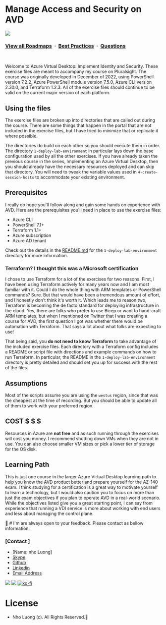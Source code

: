 # Manage Access and Security on AVD

![](https://i.imgur.com/waxVImv.png)
### [View all Roadmaps](https://github.com/nholuongut/all-roadmaps) &nbsp;&middot;&nbsp; [Best Practices](https://github.com/nholuongut/all-roadmaps/blob/main/public/best-practices/) &nbsp;&middot;&nbsp; [Questions](https://www.linkedin.com/in/nholuong/)
<br/>


Welcome to Azure Virtual Desktop: Implement Identity and Security. These exercise files are meant to accompany my course on Pluralsight. The course was originally developed in December of 2022, using PowerShell version 7.2.2, Azure PowerShell module version 7.5.0, Azure CLI version 2.30.0, and Terraform 1.2.3. All of the exercise files should continue to be valid on the current major version of each platform.

## Using the files

The exercise files are broken up into directories that are called out during the course. There are some things that happen in the portal that are not included in the exercise files, but I have tried to minimize that or replicate it where possible.

The directories do build on each other so you should execute them in order. The directory `1-deploy-lab-environment` in particular lays down the base configuration used by all the other exercises. If you have already taken the previous course in the series, Implementing an Azure Virtual Desktop, then you should already have the necessary resources deployed and can skip that directory. You will need to tweak the variable values used in `4-create-session-hosts` to accommodate your existing environment.

## Prerequisites

I really do hope you'll follow along and gain some hands on experience with AVD. Here are the prerequisites you'll need in place to use the exercise files:

* Azure CLI
* PowerShell 7.1+
* Terraform 1.1+
* Azure subscription
* Azure AD tenant

Check out the details in the [README.md](1-deploy-lab-environment/README.md) for the `1-deploy-lab-environment` directory for more information.

### Terraform? I thought this was a Microsoft certification

I chose to use Terraform for a lot of the exercises for two reasons. First, I have been using Terraform actively for many years now and I am most familiar with it. Could I do the whole thing with ARM templates or PowerShell commands? Sure. But that would have been a tremendous amount of effort, and I honestly don't think it's worth it. Which leads me to reason two, Terraform is becoming the de facto standard for deploying infrastructure in the cloud. Yes, there are folks who prefer to use Bicep or want to hand-craft ARM templates, but when I mentioned on Twitter that I was creating a course for AVD, the first question I got was whether there would be automation with Terraform. That says a lot about what folks are expecting to use!

That being said, you **do not need to know Terraform** to take advantage of the included exercise files. Each directory with a Terraform config includes a README or script file with directions and example commands on how to run Terraform. In particular, the README in the `1-deploy-lab-environment` directory is pretty detailed and should set you up for success with the rest of the files.

## Assumptions

Most of the scripts assume you are using the `westus` region, since that was the cheapest at the time of recording. But you should be able to update all of them to work with your preferred region.

## COST $ $ $

Resources in Azure are **not free** and as such running through the exercises will cost you money. I recommend shutting down VMs when they are not in use. You can also choose smaller VM sizes or pick a lower tier of storage for the OS disk.

## Learning Path

This is just one course in the larger Azure Virtual Desktop learning path to help you know the AVD product better and prepare yourself for the AZ-140 exam. I think studying for a certification is a great way to motivate yourself to learn a technology, but I would also caution you to focus on more than just the exam objectives if you plan to operate AVD in a real-world scenario. While the objectives listed give you a great starting point, I can say from experience that running a VDI service is more about working with end users and less about managing the control plane.

🚀 # I'm are always open to your feedback.  Please contact as bellow information:
### [Contact ]
* [Name: nho Luong]
* [Skype](luongutnho_skype)
* [Github](https://github.com/nholuongut/)
* [Linkedin](https://www.linkedin.com/in/nholuong/)
* [Email Address](luongutnho@hotmail.com)

![](https://i.imgur.com/waxVImv.png)
![](bitfield.png)
[![ko-fi](https://ko-fi.com/img/githubbutton_sm.svg)](https://ko-fi.com/nholuong)

# License
* Nho Luong (c). All Rights Reserved.🌟

